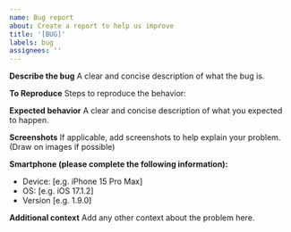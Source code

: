 ```yaml
---
name: Bug report
about: Create a report to help us improve
title: '[BUG]'
labels: bug
assignees: ''
---
```


**Describe the bug**
A clear and concise description of what the bug is.

**To Reproduce**
Steps to reproduce the behavior:

**Expected behavior**
A clear and concise description of what you expected to happen.

**Screenshots**
If applicable, add screenshots to help explain your problem. (Draw on images if possible)

**Smartphone (please complete the following information):**

- Device: [e.g. iPhone 15 Pro Max]
- OS: [e.g. iOS 17.1.2]
- Version [e.g. 1.9.0]

**Additional context**
Add any other context about the problem here.
